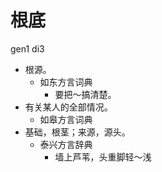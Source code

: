# 根底
gen1 di3
+ 根源。
  * 如东方言词典
    - 要把～搞清楚。
+ 有关某人的全部情况。
  * 如皋方言词典
+ 基础，根茎；来源，源头。
  * 泰兴方言辞典
    - 墙上芦苇，头重脚轻～浅
